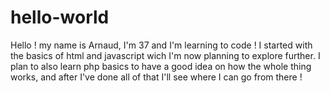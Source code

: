# hello-world
Hello ! my name is Arnaud, I'm 37 and I'm learning to code !
I started with the basics of html and javascript wich I'm now planning to explore further.
I plan to also learn php basics to have a good idea on how the whole thing works, and after I've done all of that I'll see where I can go from there !

